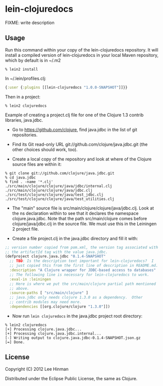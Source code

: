 # lein-clojuredocs

FIXME: write description

## Usage

Run this command within your copy of the lein-clojuredocs repository.
It will install a compiled version of lein-clojuredocs in your
local Maven repository, which by default is in ~/.m2

```
% lein2 install
```

In ~/.lein/profiles.clj:

```clojure
{:user {:plugins [[lein-clojuredocs "1.0.0-SNAPSHOT"]]}}
```

Then in a project:

```
% lein2 clojuredocs
```

Example of creating a project.clj file for one of the Clojure 1.3
contrib libraries, java.jdbc.

* Go to https://github.com/clojure, find java.jdbc in the list of git
  repositories.

* Find its Git read-only URL git://github.com/clojure/java.jdbc.git
  (the other choices should work, too).

* Create a local copy of the repository and look at where of the
  Clojure source files are within it:

```
% git clone git://github.com/clojure/java.jdbc.git
% cd java.jdbc
% find . -name '*.clj'
./src/main/clojure/clojure/java/jdbc/internal.clj
./src/main/clojure/clojure/java/jdbc.clj
./src/test/clojure/clojure/java/test_jdbc.clj
./src/test/clojure/clojure/java/test_utilities.clj
```

* The "main" source file is src/main/clojure/clojure/java/jdbc.clj.
  Look at the ns declaration within to see that it declares the
  namespace clojure.java.jdbc.  Note that the path src/main/clojure
  comes before clojure/java/jdbc.clj in the source file.  We must use
  this in the Leiningen 2 project file.

* Create a file project.clj in the java.jdbc directory and fill it
  with:

```clojure
;; version number copied from pom.xml, the version tag associated with
;; the artifactId tag with the value java.jdbc.
(defproject clojure.java.jdbc "0.1.4-SNAPSHOT"
  ;; TBD: Is the description text important for lein-clojuredocs?  I
  ;; just copied this from the first line of description in README.md.
  :description "A Clojure wrapper for JDBC-based access to databases"
  ;; The following line is necessary for lein-clojuredocs to work.
  :eval-in :leiningen
  ;; Here is where we put the src/main/clojure partial path mentioned
  ;; above.
  :source-paths [ "src/main/clojure" ]
  ;; java.jdbc only needs clojure 1.3.0 as a dependency.  Other
  ;; contrib modules may need more.
  :dependencies [[org.clojure/clojure "1.3.0"]])
```

* Now run `lein clojuredocs` in the java.jdbc project root directory:

```
% lein2 clojuredocs
[+] Processing clojure.java.jdbc...
[+] Processing clojure.java.jdbc.internal...
[-] Writing output to clojure.java.jdbc-0.1.4-SNAPSHOT.json.gz
[=] Done.
```


## License

Copyright (C) 2012 Lee Hinman

Distributed under the Eclipse Public License, the same as Clojure.
